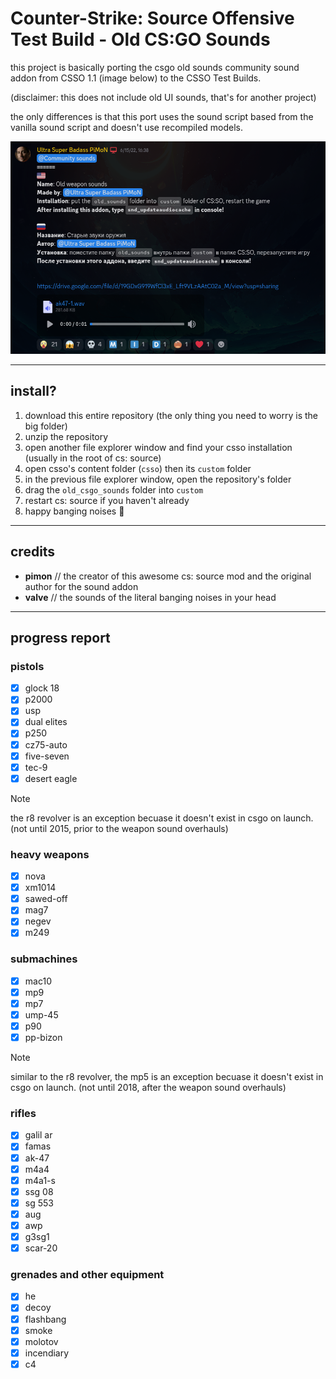 # Counter-Strike: Source Offensive Test Build - Old CS:GO Sounds

this project is basically porting the csgo old sounds community sound addon from CSSO 1.1 (image below) to the CSSO Test Builds.

(disclaimer: this does not include old UI sounds, that's for another project)

the only differences is that this port uses the sound script based from the vanilla sound script and doesn't use recompiled models.

![the screenshot of the community addon entry for csgo old ounds](aaaaaa.png)

---

## install?
1. download this entire repository (the only thing you need to worry is the big folder)
2. unzip the repository
3. open another file explorer window and find your csso installation (usually in the root of cs: source)
4. open csso's content folder (`csso`) then its `custom` folder
5. in the previous file explorer window, open the repository's folder
6. drag the `old_csgo_sounds` folder into `custom`
7. restart cs: source if you haven't already
8. happy banging noises 🎉

---

## credits
- **pimon** // the creator of this awesome cs: source mod and the original author for the sound addon
- **valve** // the sounds of the literal banging noises in your head

---

## progress report
### pistols
- [x] glock 18
- [x] p2000
- [x] usp
- [x] dual elites
- [x] p250
- [x] cz75-auto
- [x] five-seven
- [x] tec-9
- [x] desert eagle

> [!NOTE]
> the r8 revolver is an exception becuase it doesn't exist in csgo on launch. (not until 2015, prior to the weapon sound overhauls)

### heavy weapons
- [x] nova
- [x] xm1014
- [x] sawed-off
- [x] mag7
- [x] negev
- [x] m249

### submachines
- [x] mac10
- [x] mp9
- [x] mp7
- [x] ump-45
- [x] p90
- [x] pp-bizon

> [!NOTE]
> similar to the r8 revolver, the mp5 is an exception becuase it doesn't exist in csgo on launch. (not until 2018, after the weapon sound overhauls)

### rifles
- [x] galil ar
- [x] famas
- [x] ak-47
- [x] m4a4
- [x] m4a1-s
- [x] ssg 08
- [x] sg 553
- [x] aug
- [x] awp
- [x] g3sg1
- [x] scar-20

### grenades and other equipment
- [x] he
- [x] decoy
- [x] flashbang
- [x] smoke
- [x] molotov
- [x] incendiary
- [x] c4